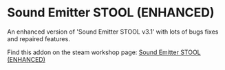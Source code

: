 # Sound Emitter STOOL (ENHANCED)

An enhanced version of 'Sound Emitter STOOL v3.1' with lots of bugs fixes and repaired features.

Find this addon on the steam workshop page: [Sound Emitter STOOL (ENHANCED)](https://steamcommunity.com/sharedfiles/filedetails/?id=3479980393)
